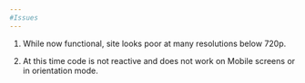 ```yaml
---
#Issues
---
```


1.  While now functional, site looks poor at many resolutions below 720p.

2.  At this time code is not reactive and does not work on Mobile screens or in orientation mode.